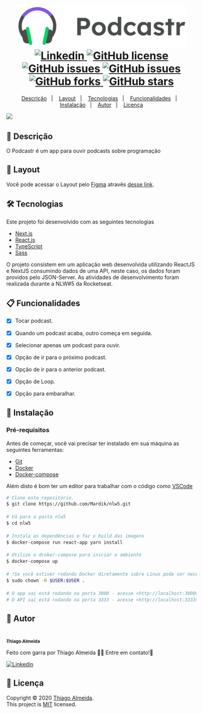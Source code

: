 <h1 align="center">
  <img width="450px" src="./.github/assets/logo.svg" />
  <br />
  <a href="https://www.linkedin.com/in/thiago-almeida-3130a1194/">
    <img alt="Linkedin" src="https://img.shields.io/badge/-Thiago%20Almeida-29B6D1?label=Linkedin&logo=linkedin&style=flat-square">
  </a>
  <a href="https://github.com/Mardik/nlw5/blob/main/.github/LICENSE.txt">
    <img alt="GitHub license" src="https://img.shields.io/github/license/Mardik/nlw5?logo=mint&style=flat-square">
  </a>
  <a href="https://github.com/Mardik/nlw5/issues">
    <img alt="GitHub issues" src="https://img.shields.io/github/issues/Mardik/nlw5?color=29B6D1&style=flat-square">
  </a>
  <a href="https://github.com/Mardik/nlw5/issues?q=is%3Aissue+is%3Aclosed">
    <img alt="GitHub issues" src="https://badgen.net/github/closed-issues/Mardik/nlw5?color=29B6D1&style=flat-square">
  </a>
  <a href="https://github.com/Mardik/nlw5/network">
    <img alt="GitHub forks" src="https://img.shields.io/github/forks/Mardik/nlw5?color=29B6D1&style=flat-square">
  </a>
  <a href="https://github.com/Mardik/nlw5/stargazers">
    <img alt="GitHub stars" src="https://img.shields.io/github/stars/Mardik/nlw5?color=29B6D1&style=flat-square">
  </a>
</h1>
<p align="center">
  <a href="#page_facing_up-descrição">Descrição</a>&nbsp;&nbsp;&nbsp;|&nbsp;&nbsp;&nbsp;
  <a href="#art-Layout">Layout</a>&nbsp;&nbsp;&nbsp;|&nbsp;&nbsp;&nbsp;
  <a href="#-tecnologias">Tecnologias</a>&nbsp;&nbsp;&nbsp;|&nbsp;&nbsp;&nbsp;
  <a href="#clipboard-Funcionalidades">Funcionalidades</a>&nbsp;&nbsp;&nbsp;|&nbsp;&nbsp;&nbsp;
  <a href="#closed_book-instalação">Instalação</a>&nbsp;&nbsp;&nbsp;|&nbsp;&nbsp;&nbsp;
  <a href="#man-Autor">Autor</a>&nbsp;&nbsp;&nbsp;|&nbsp;&nbsp;&nbsp;
  <a href="#memo-Licença">Licença</a>
</p>

<img src="./.github/assets/podcastr.svg" />

## :page_facing_up: Descrição
O Podcastr é um app para ouvir podcasts sobre programação

## :art: Layout
Você pode acessar o Layout pelo <a href="https://www.figma.com">Figma<a> atravês <a href="https://www.figma.com/file/5KchzYko8NeeV0suqrSi6x/Podcastr-(Copy)?node-id=199599%3A1028">desse link<a>.

## 🛠 Tecnologias
Este projeto foi desenvolvido com as seguintes tecnologias

- [Next.js](https://nextjs.org/)
- [React.js](https://pt-br.reactjs.org/)
- [TypeScript](https://www.typescriptlang.org/)
- [Sass](https://sass-lang.com/)

O projeto consistem em um aplicação web desenvolvida utilizando ReactJS e NextJS consumindo dados de uma API, neste caso, os dados foram providos pelo JSON-Server. As atividades de desenvolvimento foram realizada durante a NLW#5 da Rocketseat.

## :clipboard: Funcionalidades
- [x] Tocar podcast.
- [x] Quando um podcast acaba, outro começa em seguida.
- [x] Selecionar apenas um podcast para ouvir.
- [x] Opção de ir para o próximo podcast.
- [x] Opção de ir para o anterior podcast.
- [x] Opção de Loop.
- [x] Opção para embaralhar.


## :closed_book: Instalação

### Pré-requisitos
Antes de começar, você vai precisar ter instalado em sua máquina as seguintes ferramentas:
- [Git](https://git-scm.com)
- [Docker](https://docs.docker.com/engine/install/)
- [Docker-compose](https://docs.docker.com/compose/install/)

Além disto é bom ter um editor para trabalhar com o código como [VSCode](https://code.visualstudio.com/)

```bash
# Clone este repositório.
$ git clone https://github.com/Mardik/nlw5.git

# Vá para a pasta nlw5
$ cd nlw5

# Instala as dependências e faz o build das imagens
$ docker-compose run react-app yarn install

# Utilize o dcoker-compose para iniciar o ambiente
$ docker-compose up

# !Se você estiver rodando Docker diretamente sobre Linux pode ser necessário ajustar as permissões. Lembre-se de repetir o comando abaixo sempre que estiver problemas para acessar os arquivos diretamente no Docker host.
$ sudo chown -R $USER:$USER .

# O app vai está rodando na porta 3000 - acesse <http://localhost:3000>
# O API vai está rodando na porta 3333 - acesse <http://localhost:3333>
```

## :man: Autor

<a href="https://github.com/Mardik">
 <img src="https://avatars.githubusercontent.com/u/6855092?v=4" width="70px;" alt=""/>
 <br />
 <sub><b>Thiago Almeida</b></sub>
</a>


Feito com garra por Thiago Almeida :wave::wave: Entre em contato!🚀

<a href="https://www.linkedin.com/in/thiago-almeida-3130a1194/">
  <img alt="Linkedin" src="https://img.shields.io/badge/-Thiago%20Almeida-9871F5?label=Linkedin&logo=linkedin&style=flat-square">
</a>


## :memo: Licença

Copyright © 2020 [Thiago Almeida](https://github.com/Mardik).<br />
This project is [MIT](./.github/LICENSE.txt) licensed.